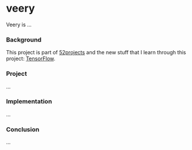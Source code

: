 # veery

Veery is ...

### Background

This project is part of [52projects](https://donny.github.io/52projects/) and the new stuff that I learn through this project: [TensorFlow](https://www.tensorflow.org).

### Project

...

### Implementation

...

### Conclusion

...

